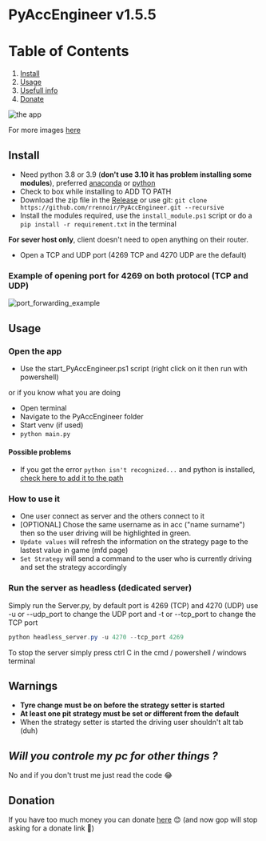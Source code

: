 # PyAccEngineer v1.5.5

# Table of Contents

1. [Install](#install)
2. [Usage](#usage)
3. [Usefull info](#warnings)
4. [Donate](#donation)

![the app](https://imgur.com/a/AvGsOBg)

For more images [here](https://imgur.com/a/ZlYYni5)

## Install

- Need python 3.8 or 3.9 (**don't use 3.10 it has problem installing some modules**), preferred [anaconda](https://www.anaconda.com/products/individual) or [python](https://www.python.org/downloads/)
- Check to box while installing to ADD TO PATH
- Download the zip file in the [Release](https://github.com/rrennoir/PyAccEngineer/releases) or use git: `git clone https://github.com/rrennoir/PyAccEngineer.git --recursive`
- Install the modules required, use the `install_module.ps1` script or do a `pip install -r requirement.txt` in the terminal

**For sever host only**, client doesn't need to open anything on their router.
- Open a TCP and UDP port (4269 TCP and 4270 UDP are the default)

### Example of opening port for 4269 on both protocol (TCP and UDP)

![port_forwarding_example](https://user-images.githubusercontent.com/32205591/145807682-943e091b-3cd3-4818-b71d-825ce2d52b37.png)

## Usage

### Open the app

- Use the start_PyAccEngineer.ps1 script (right click on it then run with powershell)

or if you know what you are doing

- Open terminal
- Navigate to the PyAccEngineer folder
- Start venv (if used)
- `python main.py`

#### Possible problems

- If you get the error `python isn't recognized...` and python is installed, [check here to add it to the path](https://www.educative.io/edpresso/how-to-add-python-to-path-variable-in-windows)

### How to use it

- One user connect as server and the others connect to it
- [OPTIONAL] Chose the same username as in acc ("name surname") then so the user driving will be highlighted in green.
- `Update values` will refresh the information on the strategy page to the lastest value in game (mfd page)
- `Set Strategy` will send a command to the user who is currently driving and set the strategy accordingly

### Run the server as headless (dedicated server)

Simply run the Server.py, by default port is 4269 (TCP) and 4270 (UDP) use -u or --udp_port to change the UDP port and -t or --tcp_port to change the TCP port


```powershell
python headless_server.py -u 4270 --tcp_port 4269
```

To stop the server simply press ctrl C in the cmd / powershell / windows terminal

## **Warnings**

- **Tyre change must be on before the strategy setter is started**
- **At least one pit strategy must be set or different from the default**
- When the strategy setter is started the driving user shouldn't alt tab (duh)

## ***Will you controle my pc for other things ?***

No and if you don't trust me just read the code 😂

## Donation

If you have too much money you can donate [here](https://www.paypal.com/donate?hosted_button_id=H8LHDCTB7R2KC) 😊
(and now gop will stop asking for a donate link 🐒)
